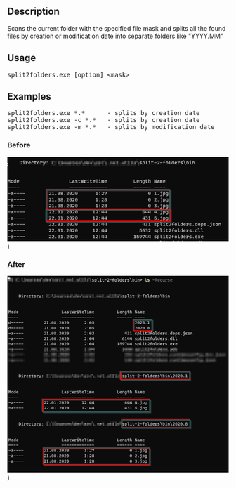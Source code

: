 ﻿## Description

<p>
Scans the current folder with the specified file mask and splits all the found files
by creation or modification date into separate folders like "YYYY.MM"
</p>

## Usage

<pre>
split2folders.exe [option] &lt;mask&gt;
</pre>

## Examples

<pre>
split2folders.exe *.*      - splits by creation date
split2folders.exe -c *.*   - splits by creation date
split2folders.exe -m *.*   - splits by modification date
</pre>

### Before
![alt](Example.png))

### After
![alt](Example2.png))